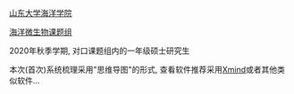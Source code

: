 [山东大学海洋学院](https://mc.wh.sdu.edu.cn/)

[海洋微生物课题组](https://sdum.wh.sdu.edu.cn/)

2020年秋季学期, 对口课题组内的一年级硕士研究生

本次(首次)系统梳理采用"思维导图"的形式, 查看软件推荐采用[Xmind](https://www.xmind.cn/)或者其他类似软件...
